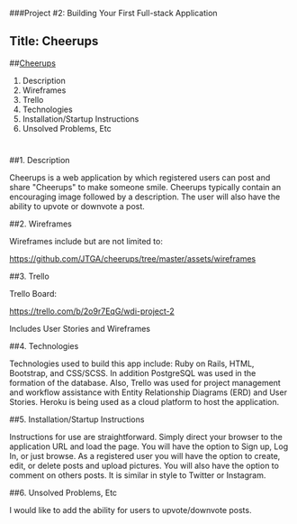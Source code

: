 ###Project #2: Building Your First Full-stack Application

## Title: Cheerups

##[Cheerups](https://protected-bayou-8659.herokuapp.com/)


1.  Description
2.  Wireframes
3.  Trello
4.  Technologies
5.  Installation/Startup Instructions
6.  Unsolved Problems, Etc

#


##1.  Description

Cheerups is a web application by which registered users can post and share "Cheerups" to make someone smile.  Cheerups typically contain an encouraging image followed by a description.  The user will also have the ability to upvote or downvote a post.

##2.  Wireframes

Wireframes include but are not limited to: 

https://github.com/JTGA/cheerups/tree/master/assets/wireframes

##3.  Trello

Trello Board:

https://trello.com/b/2o9r7EqG/wdi-project-2

Includes User Stories and Wireframes

##4.  Technologies

Technologies used to build this app include:  Ruby on Rails, HTML, Bootstrap, and CSS/SCSS.  In addition PostgreSQL was used in the formation of the database.  Also, Trello was used for project management and workflow assistance with Entity Relationship Diagrams (ERD) and User Stories.  Heroku is being used as a cloud platform to host the application.

##5.  Installation/Startup Instructions

Instructions for use are straightforward.  Simply direct your browser to the application URL and load the page.  You will have the option to Sign up, Log In, or just browse.  As a registered user you will have the option to create, edit, or delete posts and upload pictures.   You will also have the option to comment on others posts.  It is similar in style to Twitter or Instagram.

##6.  Unsolved Problems, Etc

I would like to add the ability for users to upvote/downvote posts.




















